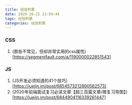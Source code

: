 ```yaml
---
title: 经验积累
date: 2020-10-22 13:59:44
tags: 经验积累
categories: 经验积累
---
```


### CSS
1. (那些不常见，但却非常实用的css属性)[https://segmentfault.com/a/1190000022851543]


### JS
1. (JS开发必须知道的41个技巧)[https://juejin.im/post/6854573212890562573]
2. (2020年前端面试复习必读文章【超三百篇文章/赠复习导图】)[https://juejin.im/post/6844904116339261447]

### 